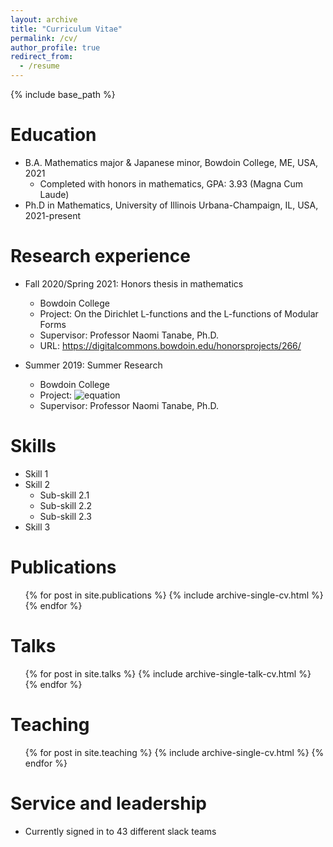 ```yaml
---
layout: archive
title: "Curriculum Vitae"
permalink: /cv/
author_profile: true
redirect_from:
  - /resume
---
```


{% include base_path %}

Education
======
* B.A. Mathematics major & Japanese minor, Bowdoin College, ME, USA, 2021
  * Completed with honors in mathematics, GPA: 3.93 (Magna Cum Laude)   
* Ph.D in Mathematics, University of Illinois Urbana-Champaign, IL, USA, 2021-present

Research experience
======

* Fall 2020/Spring 2021: Honors thesis in mathematics
  * Bowdoin College
  * Project: On the Dirichlet L-functions and the L-functions of Modular Forms
  * Supervisor: Professor Naomi Tanabe, Ph.D. 
  * URL: https://digitalcommons.bowdoin.edu/honorsprojects/266/

* Summer 2019: Summer Research 
  * Bowdoin College 
  * Project: ![equation]("http://www.sciweavers.org/tex2img.php?eq=%5Cbeta%282k%2B1%29&bc=White&fc=Black&im=jpg&fs=12&ff=arev&edit=0)
  * Supervisor: Professor Naomi Tanabe, Ph.D. 
  
Skills
======
* Skill 1
* Skill 2
  * Sub-skill 2.1
  * Sub-skill 2.2
  * Sub-skill 2.3
* Skill 3

Publications
======
  <ul>{% for post in site.publications %}
    {% include archive-single-cv.html %}
  {% endfor %}</ul>
  
Talks
======
  <ul>{% for post in site.talks %}
    {% include archive-single-talk-cv.html %}
  {% endfor %}</ul>
  
Teaching
======
  <ul>{% for post in site.teaching %}
    {% include archive-single-cv.html %}
  {% endfor %}</ul>
  
Service and leadership
======
* Currently signed in to 43 different slack teams
